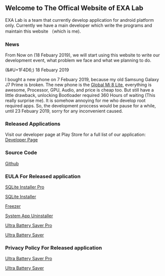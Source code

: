 ## Welcome to The Offical Website of EXA Lab

EXA Lab is a team that currently develop application for android platform only. Currently we have a main developer which write the programs and maintain this website （which is me).

### News

From Now on (18 Febuary 2019), we will start using this website to write our development event, what problem we face and what we planning to do.


(&#U+1F4D6;) 18 Febuary 2019

I bought a new phone on 7 Febuary 2019, because my old Samsung Galaxy J7 Prime is broken. The new phone is the [Global Mi 8 Lite](https://www.mi.com/global/mi-8-lite/), everything is awesome, Processor, GPU, Audio, and price is cheap too. But still have a little drawback, unlocking Bootloader required 360 Hours of waiting (This really surprise me). It is somehow annoying for me who develop root required apps. So, the development proccess would be pause for a while, until 23 Febuary 2019, sorry for any 
inconvenient caused.


### Released Applications

Visit our developer page at Play Store for a full list of our application: [Developer Page](http://play.google.com/store/apps/dev?id=8450947575366721624)



### Source Code

[Github](https://github.com/EXALAB)



### EULA For Released application

[SQLite Installer Pro](https://exalab.github.io/eula/sqlp)

[SQLite Installer](https://exalab.github.io/eula/sql)

[Freezer](https://exalab.github.io/eula/f)

[System App Uninstaller](https://exalab.github.io/eula/sau)

[Ultra Battery Saver Pro](https://exalab.github.io/eula/ubsp)

[Ultra Battery Saver](https://exalab.github.io/eula/ubsf)



### Privacy Policy For Released application

[Ultra Battery Saver Pro](https://exalab.github.io/privacypolicyforplay/ubsp)

[Ultra Battery Saver](https://exalab.github.io/privacypolicyforplay/ubsf)
